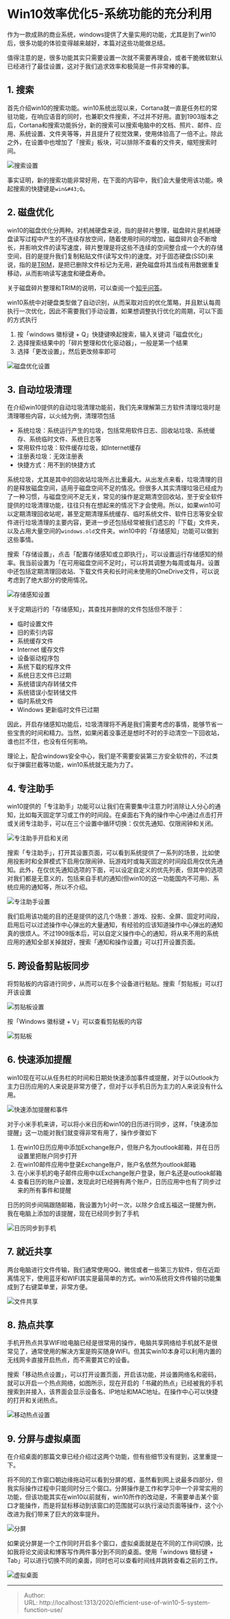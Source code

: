 # Win10效率优化5-系统功能的充分利用


作为一款成熟的商业系统，windows提供了大量实用的功能，尤其是到了win10后，很多功能的体验变得越来越好，本篇对这些功能做总结。

值得注意的是，很多功能其实只需要设置一次就不需要再理会，或者干脆微软默认已经进行了最佳设置，这对于我们追求效率和极简是一件非常棒的事。

## 1. 搜索

首先介绍win10的搜索功能。win10系统出现以来，Cortana就一直是任务栏的常驻功能，在响应语音的同时，也兼职文件搜索，不过并不好用。直到1903版本之后，Cortana和搜索功能拆分，新的搜索可以搜索电脑中的文档、照片、邮件、应用、系统设置、文件夹等等，并且提升了视觉效果，使用体验高了一倍不止。除此之外，在设置中也增加了「搜索」板块，可以排除不查看的文件夹，缩短搜索时间。

![搜索设置](https://picped-1301226557.cos.ap-beijing.myqcloud.com/BC_20200119_72674857-e8a7ee80-3ab6-11ea-8d57-c894d10e491b.png)

事实证明，新的搜索功能非常好用，在下面的内容中，我们会大量使用该功能。唤起搜索的快捷键是`win&#43;Q`。

## 2. 磁盘优化

win10的磁盘优化分两种。对机械硬盘来说，指的是碎片整理，磁盘碎片是机械硬盘读写过程中产生的不连续存放空间，随着使用时间的增加，磁盘碎片会不断增长，并影响文件的读写速度，碎片整理是将这些不连续的空间整合成一个大的存储空间，目的是提升我们复制粘贴文件(读写文件)的速度。对于固态硬盘(SSD)来说，指的是[TRIM](https://www.ithome.com/html/win10/206428.htm)，是把已删除文件标记为无用，避免磁盘将其当成有用数据重复移动，从而影响读写速度和硬盘寿命。

关于磁盘碎片整理和TRIM的说明，可以查阅一个[知乎问答](https://www.zhihu.com/question/21554450)。

win10系统中对硬盘类型做了自动识别，从而采取对应的优化策略，并且默认每周执行一次优化，因此不需要我们手动设置，如果想调整执行优化的周期，可以下面的方式执行

1. 按「windows 徽标键 &#43; Q」快捷键唤起搜索，输入关键词「磁盘优化」
2. 选择搜索结果中的「碎片整理和优化驱动器」，一般是第一个结果
3. 选择「更改设置」，然后更改频率即可

![磁盘优化设置](https://picped-1301226557.cos.ap-beijing.myqcloud.com/BC_20200119_72674862-f5c4dd80-3ab6-11ea-8dea-c31eafabf004.png)

## 3. 自动垃圾清理

在介绍win10提供的自动垃圾清理功能前，我们先来理解第三方软件清理垃圾时是清理哪些内容，以火绒为例，清理项包括

- 系统垃圾：系统运行产生的垃圾，包括常用软件日志、回收站垃圾、系统缓存、系统临时文件、系统日志等
- 常用软件垃圾：软件缓存垃圾，如Internet缓存
- 注册表垃圾：无效注册表
- 快捷方式：用不到的快捷方式

系统垃圾，尤其是其中的回收站垃圾所占比重最大。从出发点来看，垃圾清理的目的是释放磁盘空间，适用于磁盘空间不足的情况。但很多人其实清理垃圾已经成为了一种习惯，与磁盘空间不足无关，常见的操作是定期清空回收站，至于安全软件提供的垃圾清理功能，往往只有在想起来的情况下才会使用。所以，如果win10可以定期清理回收站呢，甚至定期清理系统缓存、临时系统文件、软件日志等安全软件进行垃圾清理的主要内容，更进一步还包括经常被我们遗忘的「下载」文件夹，以及占用大量空间的`windows.old`文件夹。win10中的「存储感知」功能可以做到这些事情。

搜索「存储设置」，点击「配置存储感知或立即执行」，可以设置运行存储感知的频率。我当前设置为「在可用磁盘空间不足时」，可以将其调整为每周或每月。设置中还包括定期清理回收站、下载文件夹和长时间未使用的OneDrive文件，可以说考虑到了绝大部分的使用情况。

![存储感知设置](https://picped-1301226557.cos.ap-beijing.myqcloud.com/BC_20200119_72674868-ff4e4580-3ab6-11ea-911c-acd00dbeeb55.png)

关于定期运行的「存储感知」，其查找并删除的文件包括但不限于：

- 临时设置文件
- 旧的索引内容
- 系统缓存文件
- Internet 缓存文件
- 设备驱动程序包
- 系统下载的程序文件
- 系统日志文件已过期
- 系统错误内存转储文件
- 系统错误小型转储文件
- 临时系统文件
- Windows 更新临时文件已过期

因此，开启存储感知功能后，垃圾清理将不再是我们需要考虑的事情，能够节省一些宝贵的时间和精力。当然，如果闲着没事还是想时不时的手动清空一下回收站，谁也拦不住，也没有任何影响。

理论上，配合windows安全中心，我们是不需要安装第三方安全软件的，不过类似于弹窗拦截等功能，win10系统就无能为力了。

## 4. 专注助手

win10提供的「专注助手」功能可以让我们在需要集中注意力时消除让人分心的通知，比如每天固定学习或工作的时间段。在桌面右下角的操作中心中通过点击打开或关闭专注助手，可以在三个设置中循环切换：仅优先通知、仅限闹钟和关闭。

![专注助手开启和关闭](https://picped-1301226557.cos.ap-beijing.myqcloud.com/BC_20200119_72674873-09704400-3ab7-11ea-9811-8973835d68fa.png)

搜索「专注助手」，打开其设置页面，可以看到系统提供了一系列的场景，比如使用投影时和全屏模式下启用仅限闹钟、玩游戏时或每天固定的时间段启用仅优先通知。此外，在仅优先通知选项的下面，可以设定自定义的优先列表，但其中的选项对我们都是无意义的，包括来自手机的通知(但win10的这一功能国内不可用)、系统应用的通知等，所以不介绍。

![专注助手设置](https://picped-1301226557.cos.ap-beijing.myqcloud.com/BC_20200119_72674876-112fe880-3ab7-11ea-8882-d51f7948ad18.png)

我们启用该功能的目的还是提供的这几个场景：游戏、投影、全屏、固定时间段，启用后可以过滤操作中心弹出的大量通知，有经验的应该知道操作中心弹出的通知真的很烦人。不过1909版本后，可以自定义操作中心的通知，将从来不用的系统应用的通知全部关掉就好，搜索「通知和操作设置」可以打开设置页面。

## 5. 跨设备剪贴板同步

将剪贴板的内容进行同步，从而可以在多个设备进行粘贴。搜索「剪贴板」可以打开该设置

![剪贴板设置](https://picped-1301226557.cos.ap-beijing.myqcloud.com/BC_20200119_72674886-1e4cd780-3ab7-11ea-98b9-10b981852306.png)

按「Windows 徽标键 &#43; V」可以查看剪贴板的内容

![剪贴板](https://picped-1301226557.cos.ap-beijing.myqcloud.com/BC_20200119_72674888-27d63f80-3ab7-11ea-85a6-f42bd43728e9.png)

## 6. 快速添加提醒

win10现在可以从任务栏的时间和日期处快速添加事件或提醒，对于以Outlook为主力日历应用的人来说是非常方便了，但对于以手机日历为主力的人来说没有什么用。

![快速添加提醒和事件](https://picped-1301226557.cos.ap-beijing.myqcloud.com/BC_20200119_72674890-31f83e00-3ab7-11ea-9449-38d252324401.png)

对于小米手机来讲，可以将小米日历和win10的日历进行同步，这样，「快速添加提醒」这一功能对我们就变得非常有用了，操作步骤如下

1. 在win10日历应用中添加Exchange账户，但账户名为outlook邮箱，并在日历设置里把账户同步打开
2. 在win10邮件应用中登录Exchange账户，账户名依然为outlook邮箱
3. 在小米手机的电子邮件应用中以Exchange账户登录，账户名还是outlook邮箱
4. 查看日历的账户设置，发现此时已经拥有两个账户，日历应用中也有了同步过来的所有事件和提醒

日历的同步间隔跟随邮箱，我设置为1小时一次，以除夕合成五福这一提醒为例，我在电脑上添加的该提醒，现在已经同步到了手机

![日历同步到手机](https://picped-1301226557.cos.ap-beijing.myqcloud.com/BC_20200119_72674895-3b81a600-3ab7-11ea-81ef-69b147278fb3.jpg)

## 7. 就近共享

两台电脑进行文件传输，我们通常使用QQ、微信或者一些第三方软件，但在近距离情况下，使用蓝牙和WIFI其实是最简单的方式。win10系统将文件传输的功能集成到了右键菜单里，非常方便。

![文件共享](https://picped-1301226557.cos.ap-beijing.myqcloud.com/BC_20200119_72674898-450b0e00-3ab7-11ea-9254-4b3be33e3f4f.png)

## 8. 热点共享

手机开热点共享WIFI给电脑已经是很常用的操作，电脑共享网络给手机就不是很常见了，通常使用的解决方案是购买随身WIFI。但其实win10本身可以利用内置的无线网卡直接开启热点，而不需要其它的设备。

搜索「移动热点设置」，可以打开设置页面，开启该功能，并设置网络名和密码，就可以开启一个热点网络，如图所示，现在开启的「书藏的热点」已经被我的手机搜索到并接入，该界面会显示设备名、IP地址和MAC地址。在操作中心可以快捷的打开和关闭热点。

![移动热点设置](https://picped-1301226557.cos.ap-beijing.myqcloud.com/BC_20200119_72674900-4d634900-3ab7-11ea-9506-11532da8220d.png)

## 9. 分屏与虚拟桌面

在介绍桌面的那篇文章已经介绍过这两个功能，但有些细节没有提到，这里重提一下。

将不同的工作窗口朝边缘拖动可以看到分屏的框，虽然看到网上说最多四部分，但我实际操作过程中只能同时分三个窗口。分屏操作是工作和学习中一个非常实用的功能，但该功能其实在win10以前就有，win10所作的改动是，不需要单击某个窗口才能操作，而是将鼠标移动到该窗口的范围就可以执行滚动页面等操作，这个小改进为我们带来了巨大的效率提升。

![分屏](https://picped-1301226557.cos.ap-beijing.myqcloud.com/BC_20200119_72674909-679d2700-3ab7-11ea-8119-a20443e5f7f9.png)

如果说分屏是一个工作同时开启多个窗口，虚拟桌面就是在不同的工作间切换，比如我将论文阅读和博客写作两件事分到不同的桌面。使用「windows 徽标键 &#43; Tab」可以进行切换不同的桌面，同时也可以查看时间线并跳转查看之前的工作。

![虚拟桌面](https://picped-1301226557.cos.ap-beijing.myqcloud.com/BC_20200119_72674911-7388e900-3ab7-11ea-9e9d-8f65a0115015.png)

---

> Author:   
> URL: http://localhost:1313/2020/efficient-use-of-win10-5-system-function-use/  

